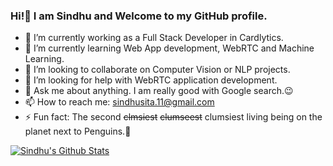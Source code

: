 ### Hi!👋 I am Sindhu and Welcome to my GitHub profile.

- 🔭 I’m currently working as a Full Stack Developer in Cardlytics.
- 🌱 I’m currently learning Web App development, WebRTC and Machine Learning.
- 👯 I’m looking to collaborate on Computer Vision or NLP projects.
- 🤔 I’m looking for help with WebRTC application development.
- 💬 Ask me about anything. I am really good with Google search.:wink:
- 📫 How to reach me: sindhusita.11@gmail.com
- ⚡ Fun fact: The second ~~clmsiest~~ ~~clumseest~~ clumsiest living being on the planet next to Penguins.:penguin:

[![Sindhu's Github Stats](https://github-readme-stats.vercel.app/api?username=sindhusita&show_icons=true&count_private=true&theme=slateorange)](https://github.com/sindhusita/github-readme-stats)
